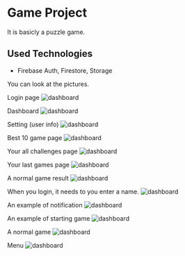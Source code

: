 # Game Project
It is basicly a puzzle game.

## Used Technologies

- Firebase Auth, Firestore, Storage

  

You can look at the pictures.

Login page
![dashboard](https://github.com/byfad51/interview2023_2/blob/main/game_app/1.png)

Dashboard
![dashboard](https://github.com/byfad51/interview2023_2/blob/main/game_app/2.png)

Setting (user info)
![dashboard](https://github.com/byfad51/interview2023_2/blob/main/game_app/3.png)

Best 10 game page
![dashboard](https://github.com/byfad51/interview2023_2/blob/main/game_app/4.png)


Your all challenges page
![dashboard](https://github.com/byfad51/interview2023_2/blob/main/game_app/5_1.png)


Your last games page
![dashboard](https://github.com/byfad51/interview2023_2/blob/main/game_app/5_lastgames.png)


A normal game result
![dashboard](https://github.com/byfad51/interview2023_2/blob/main/game_app/6.png)


When you login, it needs to you enter a name.
![dashboard](https://github.com/byfad51/interview2023_2/blob/main/game_app/6_1.png)


An example of notification
![dashboard](https://github.com/byfad51/interview2023_2/blob/main/game_app/7.png)


An example of starting game
![dashboard](https://github.com/byfad51/interview2023_2/blob/main/game_app/8.png)

A normal game
![dashboard](https://github.com/byfad51/interview2023_2/blob/main/game_app/8_1.png)

Menu
![dashboard](https://github.com/byfad51/interview2023_2/blob/main/game_app/menu.png)



